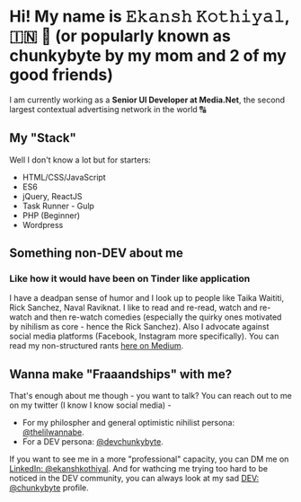 # Hi! My name is 𝙴𝚔𝚊𝚗𝚜𝚑 𝙺𝚘𝚝𝚑𝚒𝚢𝚊𝚕,🇮🇳 🤠 (or popularly known as chunkybyte by my mom and 2 of my good friends)

I am currently working as a **Senior UI Developer at Media.Net**, the second largest contextual advertising network in the world 🔠

## My "Stack"

Well I don't know a lot but for starters:
* HTML/CSS/JavaScript
* ES6
* jQuery, ReactJS
* Task Runner - Gulp
* PHP (Beginner)
* Wordpress

## Something non-DEV about me
### Like how it would have been on Tinder like application

I have a deadpan sense of humor and I look up to people like Taika Waititi, Rick Sanchez, Naval Raviknat. I like to read and re-read, watch and re-watch and then re-watch comedies (especially the quirky ones motivated by nihilism as core - hence the Rick Sanchez). Also I advocate against social media platforms (Facebook, Instagram more specifically). You can read my non-structured rants [here on Medium](https://medium.com/@ekothiyal/permanently-deleted-my-moderately-active-instagram-account-6e1afb887cad).

## Wanna make "Fraaandships" with me?

That's enough about me though - you want to talk? You can reach out to me on my twitter (I know I know social media) - 
* For my philospher and general optimistic nihilist persona: [@thelilwannabe](https://twitter.com/thelilwannabe).
* For a DEV persona: [@devchunkybyte](https://twitter.com/devchunkybyte).

If you want to see me in a more "professional" capacity, you can DM me on [LinkedIn: @ekanshkothiyal](https://www.linkedin.com/in/ekanshkothiyal/).
And for wathcing me trying too hard to be noticed in the DEV community, you can always look at my sad [DEV: @chunkybyte](https://dev.to/chunkybyte) profile.
